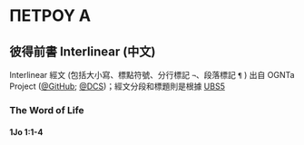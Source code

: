 # ΠΕΤΡΟΥ Α

## 彼得前書 Interlinear (中文)
Interlinear 經文 (包括大小寫、標點符號、分行標記 `¬`、段落標記 `¶` ) 出自 OGNTa Project ([@GitHub](https://github.com/Andley/OGNTa); [@DCS](https://git.door43.org/Andley/OGNTa))；經文分段和標題則是根據 [UBS5](https://www.academic-bible.com/en/online-bibles/greek-new-testament-ubs5/read-the-bible-text/bibel/text/lesen/stelle/72/10001/19999/ch/9f95d8cd0fd3aaae4a4dbb2208e8408b/)

### The Word of Life
#### 1Jo 1:1-4
